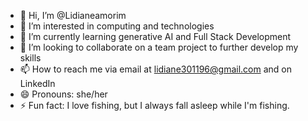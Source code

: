 - 👋 Hi, I’m @Lidianeamorim
- 👀 I’m interested in computing and technologies
- 🌱 I’m currently learning generative AI and Full Stack Development
- 💞️ I’m looking to collaborate on a team project to further develop my skills
- 📫 How to reach me via email at lidiane301196@gmail.com and on LinkedIn
- 😄 Pronouns: she/her
- ⚡ Fun fact: I love fishing, but I always fall asleep while I'm fishing.

<!---
Lidianeamorim/Lidianeamorim is a ✨ special ✨ repository because its `README.md` (this file) appears on your GitHub profile.
You can click the Preview link to take a look at your changes.
--->
